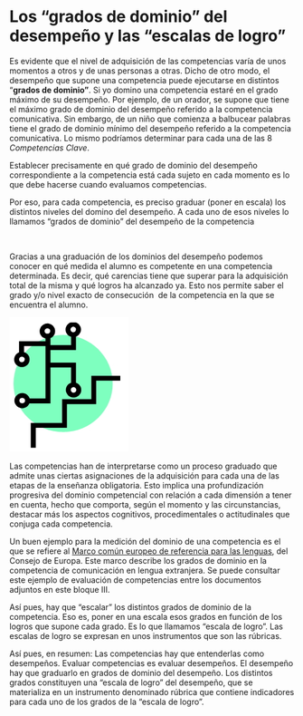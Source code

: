 
# Los “grados de dominio” del desempeño y las “escalas de logro”

Es evidente que el nivel de adquisición de las competencias varía de unos momentos a otros y de unas personas a otras. Dicho de otro modo, el desempeño que supone una competencia puede ejecutarse en distintos “**grados de dominio”**. Si yo domino una competencia estaré en el grado máximo de su desempeño. Por ejemplo, de un orador, se supone que tiene el máximo grado de dominio del desempeño referido a la competencia comunicativa. Sin embargo, de un niño que comienza a balbucear palabras tiene el grado de dominio mínimo del desempeño referido a la competencia comunicativa. Lo mismo podríamos determinar para cada una de las 8 *Competencias Clave*.

Establecer precisamente en qué grado de dominio del desempeño correspondiente a la competencia está cada sujeto en cada momento es lo que debe hacerse cuando evaluamos competencias.

Por eso, para cada competencia, es preciso graduar (poner en escala) los distintos niveles del domino del desempeño. A cada uno de esos niveles lo llamamos “grados de dominio” del desempeño de la competencia

 

Gracias a una graduación de los dominios del desempeño podemos conocer en qué medida el alumno es competente en una competencia determinada. Es decir, qué carencias tiene que superar para la adquisición total de la misma y qué logros ha alcanzado ya. Esto nos permite saber el grado y/o nivel exacto de consecución  de la competencia en la que se encuentra el alumno.

![](img/Imagen_7_B3.jpg)

Las competencias han de interpretarse como un proceso graduado que admite unas ciertas asignaciones de la adquisición para cada una de las etapas de la enseñanza obligatoria. Esto implica una profundización progresiva del dominio competencial con relación a cada dimensión a tener en cuenta, hecho que comporta, según el momento y las circunstancias, destacar más los aspectos cognitivos, procedimentales o actitudinales que conjuga cada competencia.

Un buen ejemplo para la medición del dominio de una competencia es el que se refiere al [Marco común europeo de referencia para las lenguas](http://cvc.cervantes.es/ensenanza/biblioteca_ele/marco/), del Consejo de Europa. Este marco describe los grados de dominio en la competencia de comunicación en lengua extranjera. Se puede consultar este ejemplo de evaluación de competencias entre los documentos adjuntos en este bloque III.

Así pues, hay que “escalar” los distintos grados de dominio de la competencia. Eso es, poner en una escala esos grados en función de los logros que supone cada grado. Es lo que llamamos “escala de logro”. Las escalas de logro se expresan en unos instrumentos que son las rúbricas.

Así pues, en resumen: Las competencias hay que entenderlas como desempeños. Evaluar competencias es evaluar desempeños. El desempeño hay que graduarlo en grados de dominio del desempeño. Los distintos grados constituyen una “escala de logro” del desempeño, que se materializa en un instrumento denominado rúbrica que contiene indicadores para cada uno de los grados de la “escala de logro”.



[](//es.pinterest.com/pin/create/extension/)
